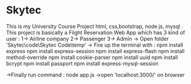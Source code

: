 # Skytec
This is my University Course Project html, css,bootstrap, node js, mysql  . This project is basically a Filght Reservation Web App which
 has 3 kind of user :
                 1-> Airline company 
                 2-> Passenger 
                 3-> Admin
-> Open folder 'Skytec\code\Skytec Code\temp' 
-> Fire up the terminal with :
               npm install express
               npm install express-session
	       npm install express-flash
               npm install method-override
               npm install cookie-parser
               npm install uuid
               npm install bcrypt
               npm install passport
               npm install express-mysql-session
               

->Finally run command :
               node app.js
->open 'localhost:3000/' on  browser

